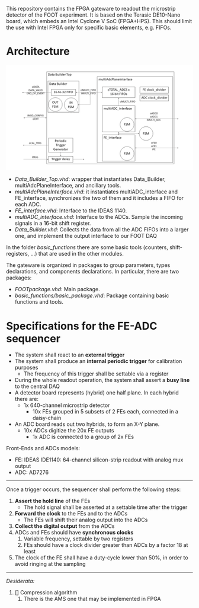 This repository contains the FPGA gateware to readout the microstrip detector of
the FOOT experiment.
It is based on the Terasic DE10-Nano board, which embeds an Intel Cyclone V
SoC (FPGA+HPS). This should limit the use with Intel FPGA only for specific
basic elements, e.g. FIFOs.

# Architecture
![MSD Block Diagram](./doc/img/msdintf_block_diagram.png)

- *Data_Builder_Top.vhd*: wrapper that instantiates Data_Builder,
multiAdcPlaneInterface, and ancillary tools.
- *multiAdcPlaneInterface.vhd*: it instantiates multiADC_interface and
FE_interface, synchronizes the two of them and it includes a FIFO for each ADC.
- *FE_interface.vhd*: Interface to the IDEAS 1140.
- *multiADC_interface.vhd*: Interface to the ADCs. Sample the incoming signals in
a 16-bit shift register.
- *Data_Builder.vhd*: Collects the data from all the ADC FIFOs into a larger one,
and implement the output interface to our FOOT DAQ

In the folder *basic_functions* there are some basic tools (counters,
shift-registers, ...) that are used in the other modules.

The gateware is organized in packages to group parameters, types declarations,
and components declarations.
In particular, there are two packages:
- *FOOTpackage.vhd*: Main package.
- *basic_functions/basic_package.vhd*: Package containing basic functions and tools.


# Specifications for the FE-ADC sequencer

- The system shall react to an **external trigger**
- The system shall produce an **internal periodic trigger** for calibration
purposes
  - The frequency of this trigger shall be settable via a register
- During the whole readout operation, the system shall assert a **busy line**
to the central DAQ
- A detector board represents (hybrid) one half plane. In each hybrid there are:
  - 1x 640-channel microstrip detector
	- 10x FEs grouped in 5 subsets of 2 FEs each, connected in a daisy-chain
- An ADC board reads out two hybrids, to form an X-Y plane.
  - 10x ADCs digitize the 20x FE outputs
	  - 1x ADC is connected to a group of 2x FEs

Front-Ends and ADCs models:
- FE: IDEAS IDE1140: 64-channel silicon-strip readout with analog mux output
- ADC: AD7276

---
Once a trigger occurs, the sequencer shall perform the following steps:

1. **Assert the hold line** of the FEs
	- The hold signal shall be asserted at a settable time after the trigger
2. **Forward the clock** to the FEs and to the ADCs
	- The FEs will shift their analog output into the ADCs
3. **Collect the digital output** from the ADCs
4. ADCs and FEs should have **synchronous clocks**
	1. Variable frequency, settable by two registers
	2. FEs should have a clock divider greater than ADCs by a factor 18 at least
5. The clock of the FE shall have a duty-cycle lower than 50%, in order to avoid ringing at the sampling

---

*Desiderata:*

1.	[] Compression algorithm
	1.	There is the AMS one that may be implemented in FPGA
